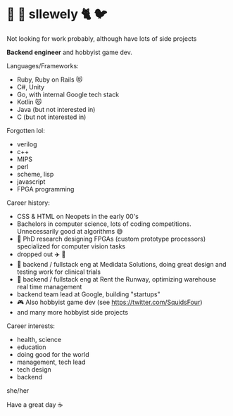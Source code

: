 # :snail: :rabbit2: sllewely :cat2: :bird:

Not looking for work probably, although have lots of side projects

**Backend engineer** and hobbyist game dev.

Languages/Frameworks:
- Ruby, Ruby on Rails :heart_eyes_cat:
- C#, Unity
- Go, with internal Google tech stack
- Kotlin :heart_eyes_cat:
- Java (but not interested in)
- C (but not interested in)

Forgotten lol:
- verilog
- c++
- MIPS
- perl
- scheme, lisp
- javascript
- FPGA programming

Career history:
- CSS & HTML on Neopets in the early 00's
- Bachelors in computer science, lots of coding competitions.  Unnecessarily good at algorithms :sweat_smile:
- :floppy_disk: PhD research designing FPGAs (custom prototype processors) specialized for computer vision tasks
- dropped out :airplane: :balloon:
- :pill: backend / fullstack eng at Medidata Solutions, doing great design and testing work for clinical trials
- :dress: backend / fullstack eng at Rent the Runway, optimizing warehouse real time management
- backend team lead at Google, building "startups"
- :video_game: Also hobbyist game dev (see https://twitter.com/SquidsFour)
- and many more hobbyist side projects

Career interests:
- health, science
- education
- doing good for the world
- management, tech lead
- tech design
- backend

she/her

Have a great day :coffee:

